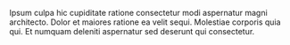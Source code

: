 Ipsum culpa hic cupiditate ratione consectetur modi aspernatur magni architecto. Dolor et maiores ratione ea velit sequi. Molestiae corporis quia qui. Et numquam deleniti aspernatur sed deserunt qui consectetur.